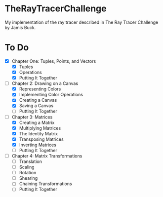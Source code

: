 # TheRayTracerChallenge
My implementation of the ray tracer described in The Ray Tracer Challenge by Jamis Buck.


# To Do
- [x] Chapter One: Tuples, Points, and Vectors
  - [x] Tuples
  - [x] Operations
  - [x] Putting It Together
- [ ] Chapter 2: Drawing on a Canvas
  - [x] Representing Colors
  - [x] Implementing Color Operations
  - [x] Creating a Canvas
  - [x] Saving a Canvas
  - [ ] Putting It Together
- [ ] Chapter 3: Matrices
  - [x] Creating a Matrix
  - [x] Multiplying Matrices
  - [x] The Identity Matrix
  - [x] Transposing Matrices
  - [x] Inverting Matrices
  - [ ] Putting It Together
- [ ] Chapter 4: Matrix Transformations
  - [ ] Translation
  - [ ] Scaling
  - [ ] Rotation
  - [ ] Shearing
  - [ ] Chaining Transformations
  - [ ] Putting It Together
